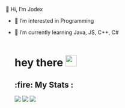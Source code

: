 👋 Hi, I’m Jodex
- 👀 I’m interested in Programming
- 🌱 I’m currently learning Java, JS, C++, C#

  <img src="https://komarev.com/ghpvc/?username=Jodexx&style=flat-square&color=blue" alt=""/>
  <h1>
    hey there
    <img src="https://media.giphy.com/media/hvRJCLFzcasrR4ia7z/giphy.gif" width="30px"/>
  </h1>
  <h2>:fire: My Stats : </h2>
  <img src="http://github-readme-streak-stats.herokuapp.com?user=Jodexx&theme=dark&background=000000"/>
  <img src="https://github-readme-stats.vercel.app/api/?username=Jodexx&theme=dark&show_icons=true"/>
  <img src="https://github-readme-stats.vercel.app/api/top-langs/?username=Jodexx&layout=compact"/>
